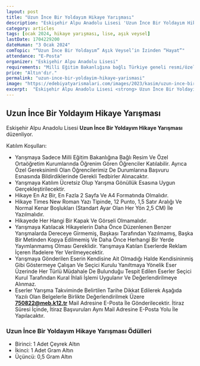 ```yaml
---
layout: post
title: "Uzun İnce Bir Yoldayım Hikaye Yarışması"
description: "Eskişehir Alpu Anadolu Lisesi 'Uzun İnce Bir Yoldayım Hikaye Yarışması' düzenliyor."
category: articles
tags: [ocak 2024, hikaye yarışması, lise, aşık veysel]
lastDate: 1704229200
dateHuman: "3 Ocak 2024"
comTopic: "“Uzun İnce Bir Yoldayım” Aşık Veysel’in İzinden “Hayat”"
attendance: "E-Posta"
organizer: "Eskişehir Alpu Anadolu Lisesi"
requirements: "Milli Eğitim Bakanlığına bağlı Türkiye geneli resmi/özel ortaöğretim kurumlarında öğrenim gören tüm öğrenciler katılabilir."
price: "Altın'dır."
permalink: "uzun-ince-bir-yoldayim-hikaye-yarismasi"
image: "https://edebiyatyarismalari.com/images/2023/kasim/uzun-ince-bir-yoldayim-hikaye-yarismasi.jpg"
excerpt:  "Eskişehir Alpu Anadolu Lisesi <strong> Uzun İnce Bir Yoldayım Hikaye Yarışması </strong> düzenliyor."
---
```


## Uzun İnce Bir Yoldayım Hikaye Yarışması
Eskişehir Alpu Anadolu Lisesi **Uzun İnce Bir Yoldayım Hikaye Yarışması** düzenliyor.  

Katılım Koşulları:
- Yarışmaya Sadece Milli Eğitim Bakanlığına Bağlı Resim Ve Özel Ortaöğretim Kurumlarında Öğrenim Gören Öğrenciler Katılabilir. Ayrıca Özel Gereksinimli Olan Öğrencilerimiz De Durumlarına Başvuru Esnasında Bildirdiklerinde Gerekli Tedbirler Alınacaktır.
- Yarışmaya Katılım Ücretsiz Olup Yarışma Gönüllük Esasına Uygun Gerçekleştirilecektir.
- Hikaye En Az Bir, En Fazla 2 Sayfa Ve A4 Formatında Olmalıdır.
- Hikaye Times New Roman Yazı Tipinde, 12 Punto, 1,5 Satır Aralığı Ve Normal Kenar Boşlukları (Standart Ayar Olan Her Yön 2,5 CM) İle Yazılmalıdır.
- Hikayede Her Hangi Bir Kapak Ve Görseli Olmamalıdır.
- Yarışmaya Katılacak Hikayelerin Daha Önce Düzenlenen Benzer Yarışmalarda Dereceye Girmemiş, Başkası Tarafından Yazılmamış, Başka Bir Metinden Kopya Edilmemiş Ve Daha Önce Herhangi Bir Yerde Yayımlanmamış Olması Gereklidir. Yarışmaya Katılan Eserlerde Reklam İçeren İfadelere Yer Verilmeyecektir.
- Yarışmaya Gönderilen Eserin Kendisine Ait Olmadığı Halde Kendisininmiş Gibi Göstermeye Çalışan Ve Seçici Kurulu Yanıltmaya Yönelik Eser Üzerinde Her Türlü Müdahale De Bulunduğu Tespit Edilen Eserler Seçici Kurul Tarafından Kural İhlali İşlemi Uygulanır Ve Değerlendirilmeye Alınmaz.
- Eserler Yarışma Takviminde Belirtilen Tarihe Dikkat Edilerek Aşağıda Yazılı Olan Belgelerle Birlikte Değerlendirilmek Üzere **750822@meb.k12.tr** Mail Adresine E-Posta İle Gönderilecektir. İtiraz Süresi İçinde, İtiraz Başvuruları Aynı Mail Adresine E-Posta Yolu İle Yapılacaktır.


### Uzun İnce Bir Yoldayım Hikaye Yarışması Ödülleri
- Birinci: 1 Adet Çeyrek Altın
- İkinci: 1 Adet Gram Altın
- Üçüncü: 0,5 Gram Altın